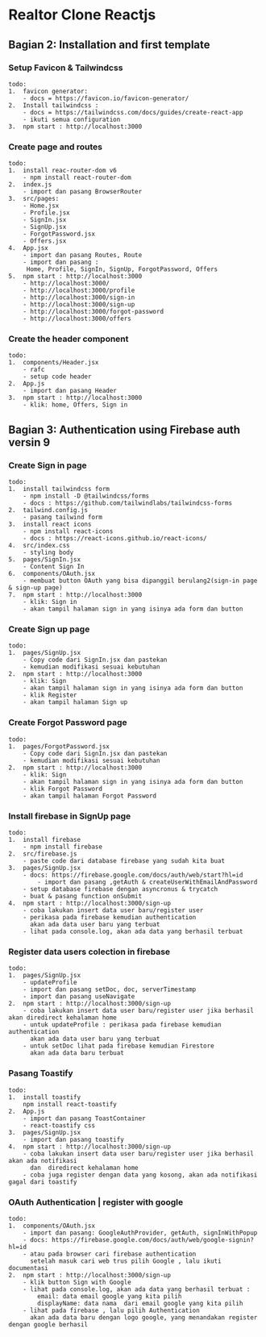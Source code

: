 # Realtor Clone Reactjs

## Bagian 2: Installation and first template

### Setup Favicon & Tailwindcss

    todo:
    1.  favicon generator:
        - docs = https://favicon.io/favicon-generator/
    2.  Install tailwindcss :
        - docs = https://tailwindcss.com/docs/guides/create-react-app
        - ikuti semua configuration
    3.  npm start : http://localhost:3000

### Create page and routes

    todo:
    1.  install reac-router-dom v6
        - npm install react-router-dom
    2.  index.js
        - import dan pasang BrowserRouter
    3.  src/pages:
        - Home.jsx
        - Profile.jsx
        - SignIn.jsx
        - SignUp.jsx
        - ForgotPassword.jsx
        - Offers.jsx
    4.  App.jsx
        - import dan pasang Routes, Route
        - import dan pasang :
         Home, Profile, SignIn, SignUp, ForgotPassword, Offers
    5.  npm start : http://localhost:3000
        - http://localhost:3000/
        - http://localhost:3000/profile
        - http://localhost:3000/sign-in
        - http://localhost:3000/sign-up
        - http://localhost:3000/forgot-password
        - http://localhost:3000/offers

### Create the header component

    todo:
    1.  components/Header.jsx
        - rafc
        - setup code header
    2.  App.js
        - import dan pasang Header
    3.  npm start : http://localhost:3000
        - klik: home, Offers, Sign in

## Bagian 3: Authentication using Firebase auth versin 9

### Create Sign in page

    todo:
    1.  install tailwindcss form
        - npm install -D @tailwindcss/forms
        - docs : https://github.com/tailwindlabs/tailwindcss-forms
    2.  tailwind.config.js
        - pasang tailwind form
    3.  install react icons
        - npm install react-icons
        - docs : https://react-icons.github.io/react-icons/
    4.  src/index.css
        - styling body
    5.  pages/SignIn.jsx
        - Content Sign In
    6.  components/OAuth.jsx
        - membuat button OAuth yang bisa dipanggil berulang2(sign-in page & sign-up page)
    7.  npm start : http://localhost:3000
        - klik: Sign in
        - akan tampil halaman sign in yang isinya ada form dan button

### Create Sign up page

    todo:
    1.  pages/SignUp.jsx
        - Copy code dari SignIn.jsx dan pastekan
        - kemudian modifikasi sesuai kebutuhan
    2.  npm start : http://localhost:3000
        - klik: Sign
        - akan tampil halaman sign in yang isinya ada form dan button
        - klik Register
        - akan tampil halaman Sign up

### Create Forgot Password page

    todo:
    1.  pages/ForgotPassword.jsx
        - Copy code dari SignIn.jsx dan pastekan
        - kemudian modifikasi sesuai kebutuhan
    2.  npm start : http://localhost:3000
        - klik: Sign
        - akan tampil halaman sign in yang isinya ada form dan button
        - klik Forgot Password
        - akan tampil halaman Forgot Password

### Install firebase in SignUp page

    todo:
    1.  install firebase
        - npm install firebase
    2.  src/firebase.js
        - paste code dari database firebase yang sudah kita buat
    3.  pages/SignUp.jsx
        - docs: https://firebase.google.com/docs/auth/web/start?hl=id
            - import dan pasang ,getAuth & createUserWithEmailAndPassword
        - setup database firebase dengan asyncronus & trycatch
        - buat & pasang function onSubmit
    4.  npm start : http://localhost:3000/sign-up
        - coba lakukan insert data user baru/register user
        - perikasa pada firebase kemudian authentication
          akan ada data user baru yang terbuat
        - lihat pada console.log, akan ada data yang berhasil terbuat

### Register data users colection in firebase

    todo:
    1.  pages/SignUp.jsx
        - updateProfile
        - import dan pasang setDoc, doc, serverTimestamp
        - import dan pasang useNavigate
    2.  npm start : http://localhost:3000/sign-up
        - coba lakukan insert data user baru/register user jika berhasil akan diredirect kehalaman home
        - untuk updateProfile : perikasa pada firebase kemudian authentication
          akan ada data user baru yang terbuat
        - untuk setDoc lihat pada firebase kemudian Firestore
          akan ada data baru terbuat

### Pasang Toastify

    todo:
    1.  install toastify
        npm install react-toastify
    2.  App.js
        - import dan pasang ToastContainer
        - react-toastify css
    3.  pages/SignUp.jsx
        - import dan pasang toastify
    4.  npm start : http://localhost:3000/sign-up
        - coba lakukan insert data user baru/register user jika berhasil akan ada notifikasi
          dan  diredirect kehalaman home
        - coba juga register dengan data yang kosong, akan ada notifikasi gagal dari toastify

### OAuth Authentication | register with google

    todo:
    1.  components/OAuth.jsx
        - import dan pasang: GoogleAuthProvider, getAuth, signInWithPopup
        - docs: https://firebase.google.com/docs/auth/web/google-signin?hl=id
        - atau pada browser cari firebase authentication
          setelah masuk cari web trus pilih Google , lalu ikuti documentasi
    2.  npm start : http://localhost:3000/sign-up
        - klik button Sign with Google
        - lihat pada console.log, akan ada data yang berhasil terbuat :
            email: data email google yang kita pilih
            displayName: data nama  dari email google yang kita pilih
        - lihat pada firebase , lalu pilih Authentication
          akan ada data baru dengan logo google, yang menandakan register dengan google berhasil
